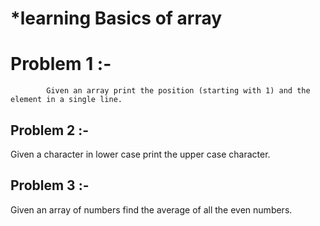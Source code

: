 #  *learning Basics of array 

# Problem 1 :-
            Given an array print the position (starting with 1) and the element in a single line.
   
## Problem 2 :- 
   Given a character in lower case print the upper case character.
   
## Problem 3 :- 
   Given an array of numbers find the average of all the even numbers.
